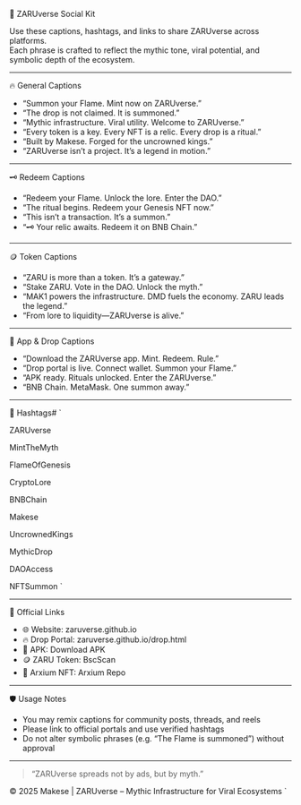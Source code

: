 📣 ZARUverse Social Kit

Use these captions, hashtags, and links to share ZARUverse across platforms.  
Each phrase is crafted to reflect the mythic tone, viral potential, and symbolic depth of the ecosystem.

---

🔥 General Captions

- “Summon your Flame. Mint now on ZARUverse.”  
- “The drop is not claimed. It is summoned.”  
- “Mythic infrastructure. Viral utility. Welcome to ZARUverse.”  
- “Every token is a key. Every NFT is a relic. Every drop is a ritual.”  
- “Built by Makese. Forged for the uncrowned kings.”  
- “ZARUverse isn’t a project. It’s a legend in motion.”

---

🗝️ Redeem Captions

- “Redeem your Flame. Unlock the lore. Enter the DAO.”  
- “The ritual begins. Redeem your Genesis NFT now.”  
- “This isn’t a transaction. It’s a summon.”  
- “🗝️ Your relic awaits. Redeem it on BNB Chain.”

---

🪙 Token Captions

- “ZARU is more than a token. It’s a gateway.”  
- “Stake ZARU. Vote in the DAO. Unlock the myth.”  
- “MAK1 powers the infrastructure. DMD fuels the economy. ZARU leads the legend.”  
- “From lore to liquidity—ZARUverse is alive.”

---

📲 App & Drop Captions

- “Download the ZARUverse app. Mint. Redeem. Rule.”  
- “Drop portal is live. Connect wallet. Summon your Flame.”  
- “APK ready. Rituals unlocked. Enter the ZARUverse.”  
- “BNB Chain. MetaMask. One summon away.”

---

🧙 Hashtags#
`

ZARUverse

MintTheMyth

FlameOfGenesis

CryptoLore

BNBChain

Makese

UncrownedKings

MythicDrop

DAOAccess

NFTSummon
`

---

🔗 Official Links

- 🌐 Website: zaruverse.github.io  
- 🔥 Drop Portal: zaruverse.github.io/drop.html  
- 📲 APK: Download APK  
- 🪙 ZARU Token: BscScan  
- 🧿 Arxium NFT: Arxium Repo

---

🛡️ Usage Notes

- You may remix captions for community posts, threads, and reels  
- Please link to official portals and use verified hashtags  
- Do not alter symbolic phrases (e.g. “The Flame is summoned”) without approval

---

> “ZARUverse spreads not by ads, but by myth.”

© 2025 Makese | ZARUverse – Mythic Infrastructure for Viral Ecosystems
`
